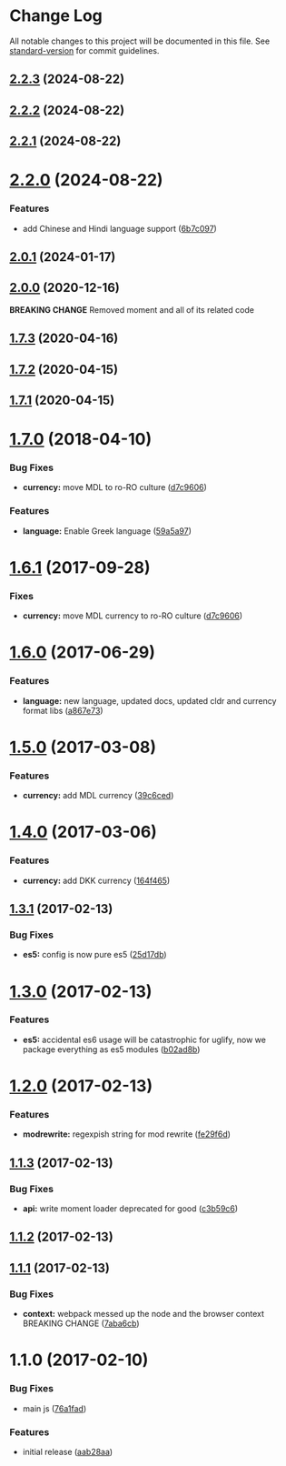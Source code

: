 # Change Log

All notable changes to this project will be documented in this file. See [standard-version](https://github.com/conventional-changelog/standard-version) for commit guidelines.

<a name="2.2.3"></a>
## [2.2.3](https://github.com/prepair/locale-support/compare/v2.2.2...v2.2.3) (2024-08-22)



<a name="2.2.2"></a>
## [2.2.2](https://github.com/prepair/locale-support/compare/v2.2.1...v2.2.2) (2024-08-22)



<a name="2.2.1"></a>
## [2.2.1](https://github.com/prepair/locale-support/compare/v2.2.0...v2.2.1) (2024-08-22)



<a name="2.2.0"></a>
# [2.2.0](https://github.com/prepair/locale-support/compare/v2.0.0...v2.2.0) (2024-08-22)


### Features

* add Chinese and Hindi language support ([6b7c097](https://github.com/prepair/locale-support/commit/6b7c097))



<a name="2.0.1"></a>
## [2.0.1](https://github.com/prepair/locale-support/compare/v2.0.0...v2.0.1) (2024-01-17)



<a name="2.0.0"></a>
## [2.0.0](https://github.com/prepair/locale-support/compare/v1.7.3...v2.0.0) (2020-12-16)

**BREAKING CHANGE** Removed moment and all of its related code

<a name="1.7.3"></a>
## [1.7.3](https://github.com/prepair/locale-support/compare/v1.7.2...v1.7.3) (2020-04-16)



<a name="1.7.2"></a>
## [1.7.2](https://github.com/prepair/locale-support/compare/v1.7.1...v1.7.2) (2020-04-15)



<a name="1.7.1"></a>
## [1.7.1](https://github.com/prepair/locale-support/compare/v1.8.0...v1.7.1) (2020-04-15)



<a name="1.7.0"></a>
# [1.7.0](https://github.com/prepair/locale-support/compare/v1.6.0...v1.7.0) (2018-04-10)


### Bug Fixes

* **currency:** move MDL to ro-RO culture ([d7c9606](https://github.com/prepair/locale-support/commit/d7c9606))


### Features

* **language:** Enable Greek language ([59a5a97](https://github.com/prepair/locale-support/commit/59a5a97))



<a name="1.6.1"></a>
# [1.6.1](https://github.com/prepair/locale-support/compare/v1.6.0...v1.6.1) (2017-09-28)


### Fixes

* **currency:** move MDL currency to ro-RO culture ([d7c9606](https://github.com/prepair/locale-support/commit/d7c9606))



<a name="1.6.0"></a>
# [1.6.0](https://github.com/prepair/locale-support/compare/v1.5.0...v1.6.0) (2017-06-29)


### Features

* **language:** new language, updated docs, updated cldr and currency format libs ([a867e73](https://github.com/prepair/locale-support/commit/a867e73))



<a name="1.5.0"></a>
# [1.5.0](https://github.com/prepair/locale-support/compare/v1.4.0...v1.5.0) (2017-03-08)


### Features

* **currency:** add MDL currency ([39c6ced](https://github.com/prepair/locale-support/commit/39c6ced))



<a name="1.4.0"></a>
# [1.4.0](https://github.com/prepair/locale-support/compare/v1.3.1...v1.4.0) (2017-03-06)


### Features

* **currency:** add DKK currency ([164f465](https://github.com/prepair/locale-support/commit/164f465))



<a name="1.3.1"></a>
## [1.3.1](https://github.com/prepair/locale-support/compare/v1.3.0...v1.3.1) (2017-02-13)


### Bug Fixes

* **es5:** config is now pure es5 ([25d17db](https://github.com/prepair/locale-support/commit/25d17db))



<a name="1.3.0"></a>
# [1.3.0](https://github.com/prepair/locale-support/compare/v1.2.0...v1.3.0) (2017-02-13)


### Features

* **es5:** accidental es6 usage will be catastrophic for uglify, now we package everything as es5 modules ([b02ad8b](https://github.com/prepair/locale-support/commit/b02ad8b))



<a name="1.2.0"></a>
# [1.2.0](https://github.com/prepair/locale-support/compare/v1.1.3...v1.2.0) (2017-02-13)


### Features

* **modrewrite:** regexpish string for mod rewrite ([fe29f6d](https://github.com/prepair/locale-support/commit/fe29f6d))



<a name="1.1.3"></a>
## [1.1.3](https://github.com/prepair/locale-support/compare/v1.1.2...v1.1.3) (2017-02-13)


### Bug Fixes

* **api:** write moment loader deprecated for good ([c3b59c6](https://github.com/prepair/locale-support/commit/c3b59c6))



<a name="1.1.2"></a>
## [1.1.2](https://github.com/prepair/locale-support/compare/v1.1.1...v1.1.2) (2017-02-13)



<a name="1.1.1"></a>
## [1.1.1](https://github.com/prepair/locale-support/compare/v1.1.0...v1.1.1) (2017-02-13)


### Bug Fixes

* **context:** webpack messed up the node and the browser context BREAKING CHANGE ([7aba6cb](https://github.com/prepair/locale-support/commit/7aba6cb))



<a name="1.1.0"></a>
# 1.1.0 (2017-02-10)


### Bug Fixes

* main js ([76a1fad](https://github.com/prepair/locale-support/commit/76a1fad))


### Features

* initial release ([aab28aa](https://github.com/prepair/locale-support/commit/aab28aa))
